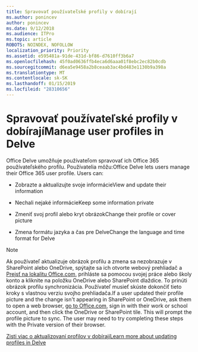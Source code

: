 ```yaml
---
title: Spravovať používateľské profily v dobírají
ms.author: ponincev
author: ponincev
ms.date: 9/12/2018
ms.audience: ITPro
ms.topic: article
ROBOTS: NOINDEX, NOFOLLOW
localization_priority: Priority
ms.assetid: e595481a-91de-431d-bf86-d7610ff3b6a7
ms.openlocfilehash: 45f0ad0636ffb4eca6d6aaa01f8ebc2ec82b0cdb
ms.sourcegitcommit: d6ea5e9458a2b8ceaab3ac4bd483e1130b9a398a
ms.translationtype: MT
ms.contentlocale: sk-SK
ms.lasthandoff: 01/15/2019
ms.locfileid: "28310656"
---
```

# <a name="manage-user-profiles-in-delve"></a><span data-ttu-id="63907-102">Spravovať používateľské profily v dobírají</span><span class="sxs-lookup"><span data-stu-id="63907-102">Manage user profiles in Delve</span></span>

<span data-ttu-id="63907-p101">Office Delve umožňuje používateľom spravovať ich Office 365 používateľského profilu. Používatelia môžu:</span><span class="sxs-lookup"><span data-stu-id="63907-p101">Office Delve lets users manage their Office 365 user profile. Users can:</span></span>
  
- <span data-ttu-id="63907-105">Zobrazte a aktualizujte svoje informácie</span><span class="sxs-lookup"><span data-stu-id="63907-105">View and update their information</span></span>
    
- <span data-ttu-id="63907-106">Nechali nejaké informácie</span><span class="sxs-lookup"><span data-stu-id="63907-106">Keep some information private</span></span>
    
- <span data-ttu-id="63907-107">Zmeniť svoj profil alebo kryt obrázok</span><span class="sxs-lookup"><span data-stu-id="63907-107">Change their profile or cover picture</span></span>
    
- <span data-ttu-id="63907-108">Zmena formátu jazyka a čas pre Delve</span><span class="sxs-lookup"><span data-stu-id="63907-108">Change the language and time format for Delve</span></span>
    
> [!NOTE]
> <span data-ttu-id="63907-p102">Ak používateľ aktualizuje obrázok profilu a zmena sa nezobrazuje v SharePoint alebo OneDrive, spýtajte sa ich otvorte webový prehliadač a [Prejsť na lokalitu Office.com](https://www.office.com), prihláste sa pomocou svojej práce alebo školy konto a kliknite na položku OneDrive alebo SharePoint dlaždice. To prinúti obrázok profilu synchronizácia. Používateľ musieť skúste dokončiť tieto kroky s vlastnou verziu svojho prehliadača.</span><span class="sxs-lookup"><span data-stu-id="63907-p102">If a user updated their profile picture and the change isn't appearing in SharePoint or OneDrive, ask them to open a web browser, [go to Office.com](https://www.office.com), sign in with their work or school account, and then click the OneDrive or SharePoint tile. This will prompt the profile picture to sync. The user may need to try completing these steps with the Private version of their browser.</span></span> 
  
[<span data-ttu-id="63907-111">Zisti viac o aktualizovaní profilov v dobírají</span><span class="sxs-lookup"><span data-stu-id="63907-111">Learn more about updating profiles in Delve</span></span>](https://go.microsoft.com/fwlink/?linkid=735070)
  

